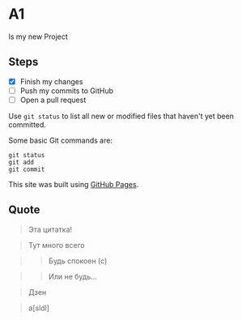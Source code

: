 ﻿# A1
Is my new Project

## Steps
- [x] Finish my changes
- [ ] Push my commits to GitHub
- [ ] Open a pull request

Use `git status` to list all new or modified files that haven't yet been committed.

Some basic Git commands are:
```
git status
git add
git commit
```

This site was built using [GitHub Pages](https://pages.github.com/).

## Quote

> Эта цитатка!

> Тут много всего

>> Будь спокоен (с)

>> Или не будь...

> Дзен

> a[sldl]
